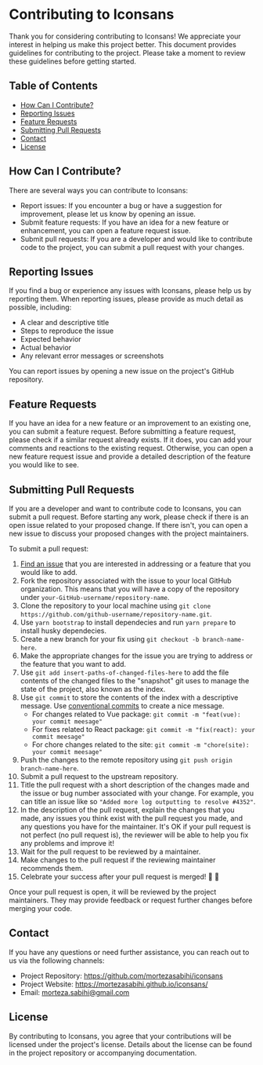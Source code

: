 # Contributing to Iconsans

Thank you for considering contributing to Iconsans! We appreciate your interest in helping us make this project better. This document provides guidelines for contributing to the project. Please take a moment to review these guidelines before getting started.

## Table of Contents

- [How Can I Contribute?](#how-can-i-contribute)
- [Reporting Issues](#reporting-issues)
- [Feature Requests](#feature-requests)
- [Submitting Pull Requests](#submitting-pull-requests)
- [Contact](#contact)
- [License](#license)

## How Can I Contribute?

There are several ways you can contribute to Iconsans:

- Report issues: If you encounter a bug or have a suggestion for improvement, please let us know by opening an issue.
- Submit feature requests: If you have an idea for a new feature or enhancement, you can open a feature request issue.
- Submit pull requests: If you are a developer and would like to contribute code to the project, you can submit a pull request with your changes.

## Reporting Issues

If you find a bug or experience any issues with Iconsans, please help us by reporting them. When reporting issues, please provide as much detail as possible, including:

- A clear and descriptive title
- Steps to reproduce the issue
- Expected behavior
- Actual behavior
- Any relevant error messages or screenshots

You can report issues by opening a new issue on the project's GitHub repository.

## Feature Requests

If you have an idea for a new feature or an improvement to an existing one, you can submit a feature request. Before submitting a feature request, please check if a similar request already exists. If it does, you can add your comments and reactions to the existing request. Otherwise, you can open a new feature request issue and provide a detailed description of the feature you would like to see.

## Submitting Pull Requests

If you are a developer and want to contribute code to Iconsans, you can submit a pull request. Before starting any work, please check if there is an open issue related to your proposed change. If there isn't, you can open a new issue to discuss your proposed changes with the project maintainers.

To submit a pull request:

1. [Find an issue](https://github.com/mortezasabihi/iconsans/issues) that you are interested in addressing or a feature that you would like to add.
2. Fork the repository associated with the issue to your local GitHub organization. This means that you will have a copy of the repository under `your-GitHub-username/repository-name`.
3. Clone the repository to your local machine using `git clone https://github.com/github-username/repository-name.git`.
4. Use `yarn bootstrap` to install dependecies and run `yarn prepare` to install husky dependecies.
5. Create a new branch for your fix using `git checkout -b branch-name-here`.
6. Make the appropriate changes for the issue you are trying to address or the feature that you want to add.
7. Use `git add insert-paths-of-changed-files-here` to add the file contents of the changed files to the "snapshot" git uses to manage the state of the project, also known as the index.
8. Use `git commit` to store the contents of the index with a descriptive message. Use [conventional commits](https://www.conventionalcommits.org/) to create a nice message.
   - For changes related to Vue package: `git commit -m "feat(vue): your commit meesage"`
   - For fixes related to React package: `git commit -m "fix(react): your commit meesage"`
   - For chore changes related to the site: `git commit -m "chore(site): your commit meesage"`
9. Push the changes to the remote repository using `git push origin branch-name-here`.
10. Submit a pull request to the upstream repository.
11. Title the pull request with a short description of the changes made and the issue or bug number associated with your change. For example, you can title an issue like so `"Added more log outputting to resolve #4352"`.
12. In the description of the pull request, explain the changes that you made, any issues you think exist with the pull request you made, and any questions you have for the maintainer. It's OK if your pull request is not perfect (no pull request is), the reviewer will be able to help you fix any problems and improve it!
13. Wait for the pull request to be reviewed by a maintainer.
14. Make changes to the pull request if the reviewing maintainer recommends them.
15. Celebrate your success after your pull request is merged! 🎉 🎉

Once your pull request is open, it will be reviewed by the project maintainers. They may provide feedback or request further changes before merging your code.

## Contact

If you have any questions or need further assistance, you can reach out to us via the following channels:

- Project Repository: https://github.com/mortezasabihi/iconsans
- Project Website: https://mortezasabihi.github.io/iconsans/
- Email: morteza.sabihi@gmail.com

## License

By contributing to Iconsans, you agree that your contributions will be licensed under the project's license. Details about the license can be found in the project repository or accompanying documentation.

